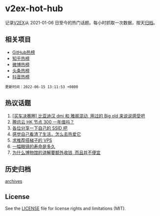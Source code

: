 # v2ex-hot-hub

 记录[V2EX](https://www.v2ex.com/)从 2021-01-06 日至今的热门话题。每小时抓取一次数据，按天[归档](archives)。
 
 ## 相关项目

- [GitHub热榜](https://github.com/snaildev/github-hot-hub)
- [知乎热榜](https://github.com/snaildev/zhihu-hot-hub)
- [微博热榜](https://github.com/snaildev/weibo-hot-hub)
- [头条热榜](https://github.com/snaildev/toutiao-hot-hub)
- [抖音热榜](https://github.com/snaildev/douyin-hot-hub)


 `更新时间：2022-06-15 13:11:53 +0800`

## 热议话题

1. [[买车决赛圈] 比亚迪汉 dmi 和 雅阁混动, 用过的 Big old 来说说感受吧](https://www.v2ex.com/t/859546)
1. [腾讯云 HK 节点 300 一年值吗？](https://www.v2ex.com/t/859587)
1. [各位分享一下自己的 SSID 吧](https://www.v2ex.com/t/859713)
1. [感觉自己看清了生活，怎么去热爱它](https://www.v2ex.com/t/859562)
1. [求推荐搭梯子的 VPS](https://www.v2ex.com/t/859557)
1. [一幅眼镜的寿命是多久](https://www.v2ex.com/t/859701)
1. [为什么博物馆的讲解要额外收钱, 而且并不便宜](https://www.v2ex.com/t/859638)

## 历史归档

[archives](archives)

## License

See the [LICENSE](LICENSE) file for license rights and limitations (MIT).
